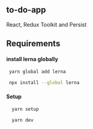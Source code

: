 
## to-do-app

React, Redux Toolkit and Persist

  
## Requirements

#### install lerna globally

```bash
 yarn global add lerna
```

```bash
 npx install --global lerna
```

#### Setup

```bash
  yarn setup
```


```bash
  yarn dev
```
